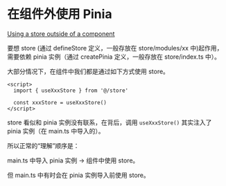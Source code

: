 # 在组件外使用 Pinia

[Using a store outside of a component](https://pinia.vuejs.org/core-concepts/outside-component-usage.html)

要想 store (通过 defineStore 定义，一般存放在 store/modules/xx 中)起作用，需要依赖 pinia 实例（通过 createPinia 定义，一般存放在 store/index.ts 中）。

大部分情况下，在组件中我们都是通过如下方式使用 store。

```vue
<script>
  import { useXxxStore } from '@/store'
  
  const xxxStore = useXxxStore()
</script>
```

store 看似和 pinia 实例没有联系，在背后，调用 `useXxxStore()` 其实注入了 pinia 实例（在 main.ts 中导入的）。

所以正常的“理解”顺序是：

main.ts 中导入 pinia 实例 -> 组件中使用 store。

但 main.ts 中有时会在 pinia 实例导入前使用 store。
